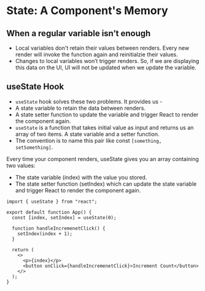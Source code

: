 # State: A Component's Memory


## When a regular variable isn’t enough 

- Local variables don't retain their values between renders. Every new render will invoke the function again and reinitialzie their values.
- Changes to local variables won’t trigger renders. So, if we are displaying this data on the UI, UI will not be updated when we update the variable.

## useState Hook

- `useState` hook solves these two problems. It provides us -
- A state variable to retain the data between renders.
- A state setter function to update the variable and trigger React to render the component again.
- `useState` is a function that takes initial value as input and returns us an array of two items. A state variable and a setter function.
- The convention is to name this pair like const `[something, setSomething]`.

Every time your component renders, useState gives you an array containing two values:

- The state variable (index) with the value you stored.
- The state setter function (setIndex) which can update the state variable and trigger React to render the component again.

```tsx
import { useState } from "react";

export default function App() {
  const [index, setIndex] = useState(0);

  function handleIncremenetClick() {
    setIndex(index + 1);
  }

  return (
    <>
      <p>{index}</p>
      <button onClick={handleIncremenetClick}>Increment Count</button>
    </>
  );
}

```
